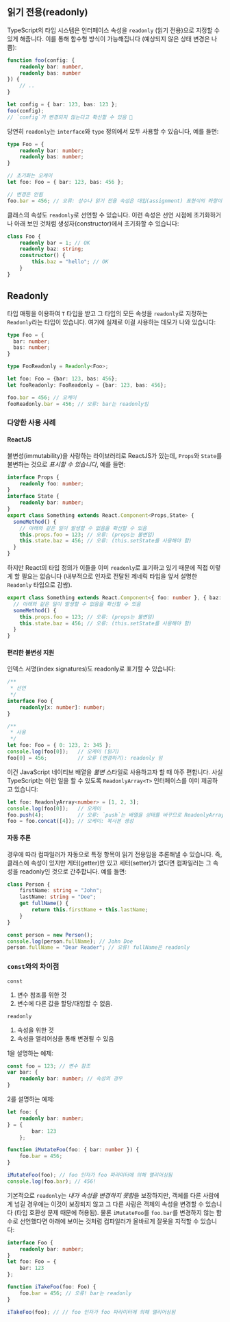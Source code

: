 ## 읽기 전용(readonly)
TypeScript의 타입 시스템은 인터페이스 속성을 `readonly` (읽기 전용)으로 지정할 수 있게 해줍니다. 이를 통해 함수형 방식이 가능해집니다 (예상되지 않은 상태 변경은 나쁨):

```ts
function foo(config: {
    readonly bar: number,
    readonly bas: number
}) {
    // ..
}

let config = { bar: 123, bas: 123 };
foo(config);
// `config`가 변경되지 않는다고 확신할 수 있음 🌹
```

당연히 `readonly`는 `interface`와 `type` 정의에서 모두 사용할 수 있습니다, 예를 들면:

```ts
type Foo = {
    readonly bar: number;
    readonly bas: number;
}

// 초기화는 오케이
let foo: Foo = { bar: 123, bas: 456 };

// 변경은 안됨
foo.bar = 456; // 오류: 상수나 읽기 전용 속성은 대입(assignment) 표현식의 좌항이 될 수 없음
```

클래스의 속성도 `readonly`로 선언할 수 있습니다. 이런 속성은 선언 시점에 초기화하거나 아래 보인 것처럼 생성자(constructor)에서 초기화할 수 있습니다:

```ts
class Foo {
    readonly bar = 1; // OK
    readonly baz: string;
    constructor() {
        this.baz = "hello"; // OK
    }
}
```

## Readonly
타입 매핑을 이용하여 `T` 타입을 받고 그 타입의 모든 속성을 `readonly`로 지정하는 `Readonly`라는 타입이 있습니다. 여기에 실제로 이걸 사용하는 데모가 나와 있습니다: 

```ts
type Foo = {
  bar: number;
  bas: number;
}

type FooReadonly = Readonly<Foo>; 

let foo: Foo = {bar: 123, bas: 456};
let fooReadonly: FooReadonly = {bar: 123, bas: 456};

foo.bar = 456; // 오케이
fooReadonly.bar = 456; // 오류: bar는 readonly임
```

### 다양한 사용 사례

#### ReactJS
불변성(immutability)을 사랑하는 라이브러리로 ReactJS가 있는데, `Props`와 `State`를 불변하는 것으로 *표시할 수 있습니다*, 예를 들면:

```ts
interface Props {
    readonly foo: number;
}
interface State {
    readonly bar: number;
}
export class Something extends React.Component<Props,State> {
  someMethod() {
    // 아래와 같은 일이 발생할 수 없음을 확신할 수 있음
    this.props.foo = 123; // 오류: (props는 불변임)
    this.state.baz = 456; // 오류: (this.setState를 사용해야 함)  
  }
}
```

하지만 React의 타입 정의가 이들을 이미 `readonly`로 표기하고 있기 때문에 직접 이렇게 할 필요는 없습니다 (내부적으로 인자로 전달된 제네릭 타입을 앞서 설명한 `Readonly` 타입으로 감쌈).

```ts
export class Something extends React.Component<{ foo: number }, { baz: number }> {
  // 아래와 같은 일이 발생할 수 없음을 확신할 수 있음
  someMethod() {
    this.props.foo = 123; // 오류: (props는 불변임)
    this.state.baz = 456; // 오류: (this.setState를 사용해야 함)  
  }
}
```

#### 편리한 불변성 지원

인덱스 서명(index signatures)도 readonly로 표기할 수 있습니다:

```ts
/**
 * 선언
 */
interface Foo {
    readonly[x: number]: number;
}

/**
 * 사용
 */
let foo: Foo = { 0: 123, 2: 345 };
console.log(foo[0]);   // 오케이 (읽기)
foo[0] = 456;          // 오류 (변경하기): readonly 임
```

이건 JavaScript 네이티브 배열을 *불변* 스타일로 사용하고자 할 때 아주 편합니다. 사실 TypeScript는 이런 일을 할 수 있도록 `ReadonlyArray<T>` 인터페이스를 이미 제공하고 있습니다:

```ts
let foo: ReadonlyArray<number> = [1, 2, 3];
console.log(foo[0]);   // 오케이
foo.push(4);           // 오류: `push`는 배열을 상태를 바꾸므로 ReadonlyArray에 존재하지 않음
foo = foo.concat([4]); // 오케이: 복사본 생성
```

#### 자동 추론
경우에 따라 컴파일러가 자동으로 특정 항목이 읽기 전용임을 추론해낼 수 있습니다. 즉, 클래스에 속성이 있지만 게터(getter)만 있고 세터(setter)가 없다면 컴파일러는 그 속성을 readonly인 것으로 간주합니다. 예를 들면:

```ts
class Person {
    firstName: string = "John";
    lastName: string = "Doe";
    get fullName() {
        return this.firstName + this.lastName;
    }
}

const person = new Person();
console.log(person.fullName); // John Doe
person.fullName = "Dear Reader"; // 오류! fullName은 readonly
```

### `const`와의 차이점
`const`

1. 변수 참조를 위한 것
1. 변수에 다른 값을 할당/대입할 수 없음.

`readonly`

1. 속성을 위한 것
1. 속성을 앨리어싱을 통해 변경될 수 있음

1을 설명하는 예제:

```ts
const foo = 123; // 변수 참조
var bar: {
    readonly bar: number; // 속성의 경우
}
```

2를 설명하는 예제:

```ts
let foo: {
    readonly bar: number;
} = {
        bar: 123
    };

function iMutateFoo(foo: { bar: number }) {
    foo.bar = 456;
}

iMutateFoo(foo); // foo 인자가 foo 파라미터에 의해 앨리어싱됨
console.log(foo.bar); // 456!
```

기본적으로 `readonly`는 *내가 속성을 변경하지 못함*을 보장하지만, 객체를 다른 사람에게 넘길 경우에는 이것이 보장되지 않고 그 다른 사람은 객체의 속성을 변경할 수 있습니다 (타입 호환성 문제 때문에 허용됨). 물론 `iMutateFoo`를 `foo.bar`를 변경하지 않는 함수로 선언했다면 아래에 보이는 것처럼 컴파일러가 올바르게 잘못을 지적할 수 있습니다:

```ts
interface Foo {
    readonly bar: number;
}
let foo: Foo = {
    bar: 123
};

function iTakeFoo(foo: Foo) {
    foo.bar = 456; // 오류! bar는 readonly
}

iTakeFoo(foo); // // foo 인자가 foo 파라미터에 의해 앨리어싱됨
```

[](https://github.com/Microsoft/TypeScript/pull/6532)
